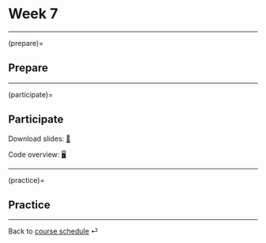 # Week 7


---

(prepare)=
## Prepare


---

(participate)=
## Participate


Download slides: [📑](https://drive.google.com/file/d/10E7EehhHMOrMQQb5tseLFOi7CnJu2UP8/view?usp=sharing)

Code overview: [🖥](../code/code-overview.md)


---

(practice)=
## Practice






---

Back to [course schedule](../docs/course-schedule.md) ⏎
